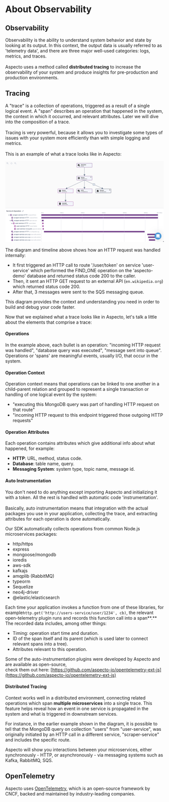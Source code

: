 # About Observability

## Observability

Observability is the ability to understand system behavior and state by looking at its output. In this context, the output data is usually referred to as 'telemetry data', and there are three major well-used categories: logs, metrics, and traces.\
\
Aspecto uses a method called **distributed tracing** to increase the observability of your system and produce insights for pre-production and production environments.

## Tracing

A "trace" is a collection of operations, triggered as a result of a single logical event. A "span" describes an operation that happened in the system, the context in which it occurred, and relevant attributes. Later we will dive into the composition of a trace.\
\
Tracing is very powerful, because it allows you to investigate some types of issues with your system more efficiently than with simple logging and metrics.\
\
This is an example of what a trace looks like in Aspecto:

![](<../.gitbook/assets/Diagram and timeline.png>)

The diagram and timeline above shows how an HTTP request was handled internally:

* It first triggered an HTTP call to route '/user/token' on service 'user-service' which performed the FIND\_ONE operation on the 'aspecto-demo' database and returned status code 200 to the caller.
* Then, it sent an HTTP GET request to an external API (`en.wikipedia.org`) which returned status code 200.
* After that, 3 messages were sent to the SQS messaging queue.

This diagram provides the context and understanding you need in order to build and debug your code faster.

Now that we explained what a trace looks like in Aspecto, let's talk a little about the elements that comprise a trace:

#### Operations

In the example above, each bullet is an operation: "incoming HTTP request was handled", "database query was executed", "message sent into queue". Operations or 'spans' are meaningful events, usually I/O, that occur in the system.&#x20;

#### Operation Context

Operation context means that operations can be linked to one another in a child-parent relation and grouped to represent a single transaction or handling of one logical event by the system:

* "executing this MongoDB query was part of handling HTTP request on that route"
* "incoming HTTP request to this endpoint triggered those outgoing HTTP requests"

#### Operation Attributes

Each operation contains attributes which give additional info about what happened, for example:

* **HTTP**: URL, method, status code.
* **Database**: table name, query.
* **Messaging System**: system type, topic name, message id.

#### Auto Instrumentation

You don't need to do anything except importing Aspecto and initializing it with a token. All the rest is handled with automatic code 'instrumentation'.\
\
Basically, auto instrumentation means that integration with the actual packages you use in your application, collecting the trace, and extracting attributes for each operation is done automatically.

Our SDK automatically collects operations from common Node.js microservices packages:

* http/https
* express
* mongoose/mongodb
* ioredis
* aws-sdk
* kafkajs
* amqplib (RabbitMQ)
* typeorm
* Sequelize
* neo4j-driver
* @elastic/elasticsearch

Each time your application invokes a function from one of these libraries, for example`http.get('http://users-service/user/1234', cb)`, the relevant open-telemetry plugin runs and records this function call into a span**.** The recorded data includes, among other things:

* Timing: operation start time and duration.
* ID of the span itself and its parent (which is used later to connect relevant spans into a tree).&#x20;
* Attributes relevant to this operation.

Some of the auto-instrumentation plugins were developed by Aspecto and are available as open-source,\
check them out here: [https://github.com/aspecto-io/opentelemetry-ext-js](https://github.com/aspecto-io/opentelemetry-ext-js)

#### Distributed Tracing

Context works well in a distributed environment, connecting related operations which span **multiple microservices** into a single trace. This feature helps reveal how an event in one service is propagated in the system and what is triggered in downstream services.&#x20;

For instance, in the earlier example shown in the diagram, it is possible to tell that the MongoDB query on collection "users" from "user-service", was originally initiated by an HTTP call in a different service, "scraper-service" and includes the specific route.

Aspecto will show you interactions between your microservices, either synchronously - HTTP, or asynchronously - via messaging systems such as Kafka, RabbitMQ, SQS.

## OpenTelemetry

Aspecto uses [OpenTelemetry](https://opentelemetry.io/docs/), which is an open-source framework by CNCF, backed and maintained by industry-leading companies.

